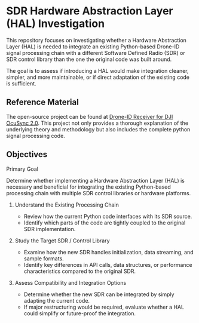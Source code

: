 # SDR Hardware Abstraction Layer (HAL) Investigation

This repository focuses on investigating whether a Hardware Abstraction Layer (HAL) is needed to integrate an existing Python-based Drone-ID signal processing chain with a different Software Defined Radio (SDR) or SDR control library than the one the original code was built around.

The goal is to assess if introducing a HAL would make integration cleaner, simpler, and more maintainable, or if direct adaptation of the existing code is sufficient.

## Reference Material

The open-source project can be found at [Drone-ID Receiver for DJI OcuSync 2.0](https://github.com/RUB-SysSec/DroneSecurity). This project not only provides a thorough explanation of the underlying theory and methodology but also includes the complete python signal processing code.

## Objectives

Primary Goal

Determine whether implementing a Hardware Abstraction Layer (HAL) is necessary and beneficial for integrating the existing Python-based processing chain with multiple SDR control libraries or hardware platforms.

1. Understand the Existing Processing Chain

   * Review how the current Python code interfaces with its SDR source.
   * Identify which parts of the code are tightly coupled to the original SDR implementation.

2. Study the Target SDR / Control Library

   * Examine how the new SDR handles initialization, data streaming, and sample formats.
   * Identify key differences in API calls, data structures, or performance characteristics compared to the original SDR.
  
3. Assess Compatibility and Integration Options

   * Determine whether the new SDR can be integrated by simply adapting the current code.
   * If major restructuring would be required, evaluate whether a HAL could simplify or future-proof the integration.
